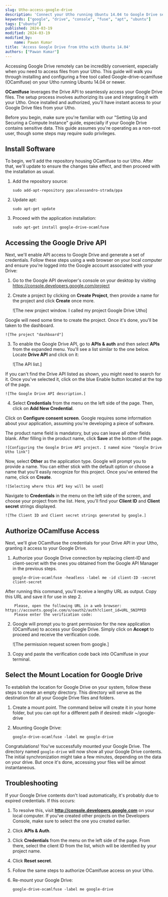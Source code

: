 ```yaml
---
slug: Utho-access-google-drive
description: 'Connect your Utho running Ubuntu 14.04 to Google Drive seamlessly utilizing OCamlfuse, establishing a direct link with the Google Drive API for efficient access'
keywords: ["google", "drive", "console", "fuse", "apt", "ubuntu"]
tags: ["ubuntu"]
published: 2024-03-19
modified: 2024-03-19
modified_by:
    name: Pawan Kumar
title: 'Access Google Drive from Utho with Ubuntu 14.04'
authors: ["Pawan Kumar"]
---
```


Accessing Google Drive remotely can be incredibly convenient, especially when you need to access files from your Utho. This guide will walk you through installing and configuring a free tool called Google-drive-ocamlfuse (OCamlfuse) on your Utho running Ubuntu 14.04 or newer.

**OCamlfuse** leverages the Drive API to seamlessly access your Google Drive files. The setup process involves authorizing its use and integrating it with your Utho. Once installed and authorized, you'll have instant access to your Google Drive files from your Utho.

Before you begin, make sure you're familiar with our "Setting Up and Securing a Compute Instance" guide, especially if your Google Drive contains sensitive data. This guide assumes you're operating as a non-root user, though some steps may require sudo privileges.

## Install Software

To begin, we'll add the repository housing OCamlfuse to our Utho. After that, we'll update to ensure the changes take effect, and then proceed with the installation as usual.

1.  Add the repository source:

        sudo add-apt-repository ppa:alessandro-strada/ppa

2.  Update apt:

        sudo apt-get update

3.  Proceed with the application installation:

        sudo apt-get install google-drive-ocamlfuse

## Accessing the Google Drive API

Next, we'll enable API access to Google Drive and generate a set of credentials. Follow these steps using a web browser on your local computer and ensure you're logged into the Google account associated with your Drive:

1. Go to the Google API developer's console on your desktop by visiting https://console.developers.google.com/project

2.  Create a project by clicking on **Create Project**, then provide a name for the project and click **Create** once more.

    ![The new project window. I called my project Google Drive Utho]

Google will need some time to create the project. Once it's done, you'll be taken to the dashboard.

    ![The project "dashboard"]

3.  To enable the Google Drive API, go to **APIs & auth** and then select **APIs** from the expanded menu. You'll see a list similar to the one below. Locate **Drive API** and click on it:

    ![The API list.]

If you can't find the Drive API listed as shown, you might need to search for it. Once you've selected it, click on the blue Enable button located at the top of the page.

    ![The Google Drive API description.]

4.  Select **Credentials** from the menu on the left side of the page. Then, click on **Add New Credential**.

Click on **Configure consent screen**. Google requires some information about your application, assuming you're developing a piece of software.

The product name field is mandatory, but you can leave all other fields blank. After filling in the product name, click **Save** at the bottom of the page.

    ![Configuring the Google Drive API project. I named mine "Google Drive Utho link"]
    
Now, select **Other** as the application type. Google will prompt you to provide a name. You can either stick with the default option or choose a name that you'll easily recognize for this project. Once you've entered the name, click on **Create**.

    ![Selecting where this API key will be used]

Navigate to **Credentials** in the menu on the left side of the screen, and choose your project from the list. Here, you'll find your **Client ID** and **Client secret** strings displayed.

    ![The Client ID and Client secret strings generated by google.]

## Authorize OCamlfuse Access

Next, we'll give OCamlfuse the credentials for your Drive API in your Utho, granting it access to your Google Drive.

1.  Authorize your Google Drive connection by replacing client-ID and client-secret with the ones you obtained from the Google API Manager in the previous steps.

        google-drive-ocamlfuse -headless -label me -id client-ID -secret client-secret

After running this command, you'll receive a lengthy URL as output. Copy this URL and save it for use in step 2.

        Please, open the following URL in a web browser: https://accounts.google.com/o/oauth2/auth?client_id=URL_SNIPPED
        Please enter the verification code:

2.  Google will prompt you to grant permission for the new application (OCamlfuse) to access your Google Drive. Simply click on **Accept** to proceed and receive the verification code.

    ![The permission request screen from google.]

3.  Copy and paste the verification code back into OCamlfuse in your terminal.

## Select the Mount Location for Google Drive

To establish the location for Google Drive on your system, follow these steps to create an empty directory. This directory will serve as the destination for all your Google Drive files and folders.

1.  Create a mount point. The command below will create it in your home folder, but you can opt for a different path if desired:
        mkdir ~/google-drive

2.  Mounting Google Drive:

        google-drive-ocamlfuse -label me google-drive

Congratulations! You've successfully mounted your Google Drive. The directory named `google-drive` will now show all your Google Drive contents. The initial synchronization might take a few minutes, depending on the data on your drive. But once it's done, accessing your files will be almost instantaneous.

## Troubleshooting

If your Google Drive contents don't load automatically, it's probably due to expired credentials. If this occurs:

1.  To resolve this, visit **http://console.developers.google.com** on your local computer. If you've created other projects on the Developers Console, make sure to select the one you created earlier.

2.  Click **APIs & Auth**.

3.  Click **Credentials** from the menu on the left side of the page. From there, select the client ID from the list, which will be identified by your project name.

4.  Click **Reset secret**.

5.  Follow the same steps to authorize OCamlfuse access on your Utho.

6.  Re-mount your Google Drive:

        google-drive-ocamlfuse -label me google-drive
